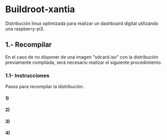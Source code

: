 # Buildroot-xantia
Distribución linux optimizada para realizar un dashboard digital utilizando una raspberry-pi3.

## 1.- Recompilar
En el caso de no disponer de una imagen "sdcard.iso" con la distribución previamente compilada, será necesario realizar el siguiente procedimiento.
### 1.1- Instrucciones
Pasos para recompilar la distribución.
#### 1)
#### 2)
#### 3)
#### 4)

